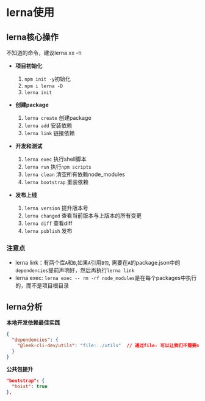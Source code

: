 <!--
 * @Author: fanyihui
 * @Date: 2021-11-29 08:52:18
 * @LastEditors: VSCode
 * @LastEditTime: 2022-02-25 14:54:04
 * @FilePath: /fyh-blog/src/frontend/前端工程化/lerna使用.md
 * @Description: 
 * 
 * Copyright (c) 2022 by fanyihui/tuhu, All Rights Reserved. 
-->
# lerna使用

## lerna核心操作

不知道的命令，建议lerna xx -h
+ **项目初始化**
  1. `npm init -y`初始化
  2. `npm i lerna -D`
  3. `lerna init`

+ **创建package**
  1. `lerna create` 创建package
  2. `lerna add` 安装依赖
  3. `lerna link` 链接依赖


+ **开发和测试**
  1. `lerna exec` 执行shell脚本
  2. `lerna run` 执行`npm scripts`
  3. `lerna clean` 清空所有依赖node_modules
  4. `lerna bootstrap` 重装依赖

+ **发布上线**
  1. `lerna version` 提升版本号
  2. `lerna changed` 查看当前版本与上版本的所有变更
  3. `lerna diff` 查看diff
  4. `lerna publish` 发布


### 注意点

+ lerna link：有两个库`A`和`B`,如果`A`引用`B包`, 需要在`A`的package.json中的`dependencies`提前声明好，然后再执行`lerna link`
+ lerna exec: `lerna exec -- rm -rf node_modules`是在每个packages中执行的，而不是项目根目录



## lerna分析

**本地开发依赖最佳实践**
```json
{
  "dependencies": {
    "@leek-cli-dev/utils": "file:../utils"  // 通过file: 可以让我们不需要npm link 直接可以本地开发
  }
}
```


**公共包提升**
```json
"bootstrap": {
  "hoist": true
},
```

